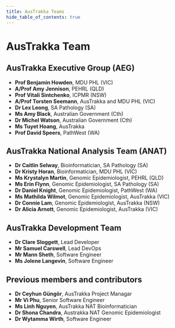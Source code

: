 ```yaml
---
title: AusTrakka Teams
hide_table_of_contents: true
---
```


# AusTrakka Team

## AusTrakka Executive Group (AEG)

- **Prof Benjamin Howden**, MDU PHL (VIC)
- **A/Prof Amy Jennison**, PEHRL (QLD)
- **Prof Vitali Sintchenko**, ICPMR (NSW)
- **A/Prof Torsten Seemann**, AusTrakka and MDU PHL (VIC)
- **Dr Lex Leong**, SA Pathology (SA)
- **Ms Amy Black**, Australian Government (Cth)
- **Dr Michel Watson**, Australian Government (Cth)
- **Ms Tuyet Hoang**, AusTrakka 
- **Prof David Speers**, PathWest (WA)

## AusTrakka National Analysis Team (ANAT)

- **Dr Caitlin Selway**, Bioinformatician, SA Pathology (SA)
- **Dr Kristy Horan**, Bioinformatician, MDU PHL (VIC)
- **Ms Krystalyn Martin**, Genomic Epidemiologist, PEHRL (QLD)
- **Ms Erin Flynn**, Genomic Epidemiologist, SA Pathology (SA) 
- **Dr Daniel Knight**, Genomic Epidemiologist, PathWest (WA)
- **Ms Mathilda Wilmot**, Genomic Epidemiologist, AusTrakka (VIC)
- **Dr Connie Lam**, Genomic Epidemiologist, AusTrakka (NSW)
- **Dr Alicia Arnott**, Genomic Epidemiologist, AusTrakka (VIC)

## AusTrakka Development Team 

- **Dr Clare Sloggett**, Lead Developer
- **Mr Samuel Carswell**, Lead DevOps
- **Mr Mann Sheth**, Software Engineer
- **Ms Jolene Langevin**, Software Engineer

## Previous members and contributors

- **Dr Ceyhun Güngör**, AusTrakka Project Managar
- **Mr Vi Phu**, Senior Software Engineer
- **Ms Linh Nguyen**, AusTrakka NAT Bioinformatician
- **Dr Shona Chandra**, Austrakka NAT Genomic Epidemiologist
- **Dr Wytamma Wirth**, Software Engineer
